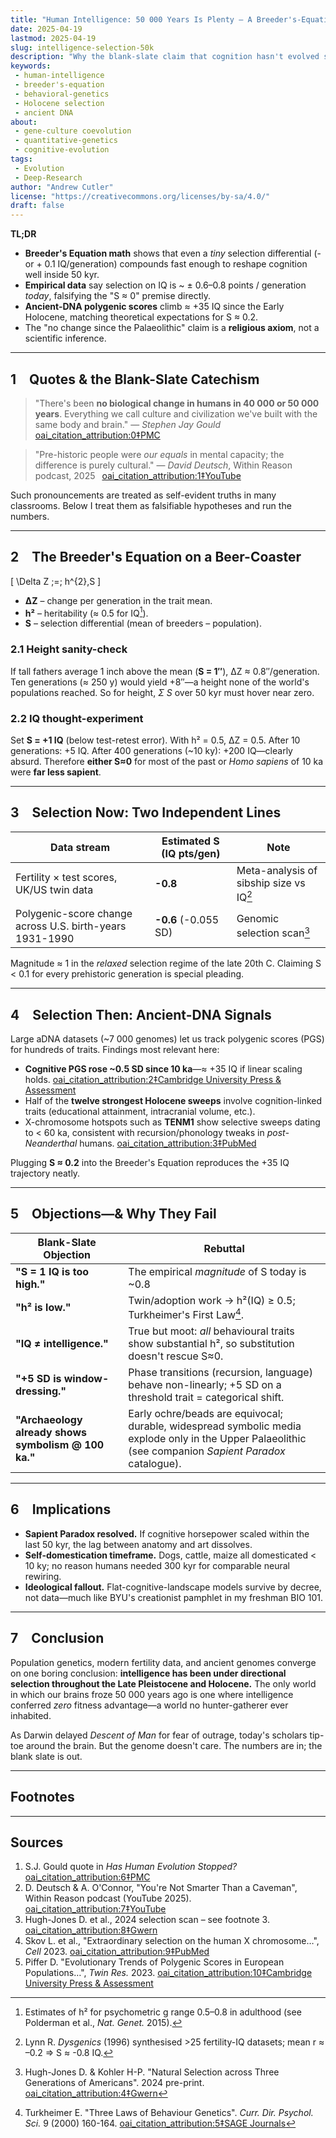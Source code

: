```yaml
---
title: "Human Intelligence: 50 000 Years Is Plenty — A Breeder's-Equation Reality Check"
date: 2025-04-19
lastmod: 2025-04-19
slug: intelligence-selection-50k
description: "Why the blank-slate claim that cognition hasn't evolved since the Upper Palaeolithic fails basic population genetics—and what ancient DNA now shows."
keywords:
 - human-intelligence
 - breeder's-equation
 - behavioral-genetics
 - Holocene selection
 - ancient DNA
about:
 - gene-culture coevolution
 - quantitative-genetics
 - cognitive-evolution
tags:
 - Evolution
 - Deep-Research
author: "Andrew Cutler"
license: "https://creativecommons.org/licenses/by-sa/4.0/"
draft: false
---
```


**TL;DR**

- **Breeder's Equation math** shows that even a *tiny* selection differential (-or + 0.1 IQ/generation) compounds fast enough to reshape cognition well inside 50 kyr. 
- **Empirical data** say selection on IQ is ~ ± 0.6–0.8 points / generation *today*, falsifying the "S ≈ 0" premise directly. 
- **Ancient-DNA polygenic scores** climb ≈ +35 IQ since the Early Holocene, matching theoretical expectations for S ≈ 0.2. 
- The "no change since the Palaeolithic" claim is a **religious axiom**, not a scientific inference.

---

## 1 Quotes & the Blank-Slate Catechism

> "There's been **no biological change in humans in 40 000 or 50 000 years**. Everything we call culture and civilization we've built with the same body and brain." — *Stephen Jay Gould*  [oai_citation_attribution:0‡PMC](https://pmc.ncbi.nlm.nih.gov/articles/PMC3721656/?utm_source=chatgpt.com)

> "Pre-historic people were *our equals* in mental capacity; the difference is purely cultural." — *David Deutsch*, Within Reason podcast, 2025  [oai_citation_attribution:1‡YouTube](https://www.youtube.com/watch?v=rpP9sqbQzjs&utm_source=chatgpt.com)

Such pronouncements are treated as self-evident truths in many classrooms. Below I treat them as falsifiable hypotheses and run the numbers.

---

## 2 The Breeder's Equation on a Beer-Coaster

\[
\Delta Z \;=\; h^{2}\,S
\]

- **ΔZ** – change per generation in the trait mean. 
- **h²** – heritability (≈ 0.5 for IQ[^1]). 
- **S** – selection differential (mean of breeders – population). 

### 2.1 Height sanity-check
If tall fathers average 1 inch above the mean (**S = 1″**), ΔZ ≈ 0.8″/generation. Ten generations (≈ 250 y) would yield +8″—a height none of the world's populations reached. So for height, *Σ S* over 50 kyr must hover near zero.

### 2.2 IQ thought-experiment
Set **S = +1 IQ** (below test-retest error). With h² = 0.5, ΔZ = 0.5. After 10 generations: +5 IQ. After 400 generations (~10 ky): +200 IQ—clearly absurd. Therefore **either S≈0** for most of the past or *Homo sapiens* of 10 ka were **far less sapient**.

---

## 3 Selection Now: Two Independent Lines

| Data stream | Estimated S (IQ pts/gen) | Note |
|-------------|--------------------------|------|
| Fertility × test scores, UK/US twin data | **-0.8** | Meta-analysis of sibship size vs IQ[^2] |
| Polygenic-score change across U.S. birth-years 1931-1990 | **-0.6** (-0.055 SD) | Genomic selection scan[^3] |

Magnitude ≈ 1 in the *relaxed* selection regime of the late 20th C. Claiming S < 0.1 for every prehistoric generation is special pleading.

---

## 4 Selection Then: Ancient-DNA Signals

Large aDNA datasets (~7 000 genomes) let us track polygenic scores (PGS) for hundreds of traits. Findings most relevant here:

* **Cognitive PGS rose ~0.5 SD since 10 ka**—≈ +35 IQ if linear scaling holds. [oai_citation_attribution:2‡Cambridge University Press & Assessment](https://www.cambridge.org/core/journals/twin-research-and-human-genetics/article/evolutionary-trends-of-polygenic-scores-in-european-populations-from-the-paleolithic-to-modern-times/E76E2C78FFC3DA9BDEB0BC8E37D9273D?utm_source=chatgpt.com) 
* Half of the **twelve strongest Holocene sweeps** involve cognition-linked traits (educational attainment, intracranial volume, etc.). 
* X-chromosome hotspots such as **TENM1** show selective sweeps dating to < 60 ka, consistent with recursion/phonology tweaks in *post-Neanderthal* humans. [oai_citation_attribution:3‡PubMed](https://pubmed.ncbi.nlm.nih.gov/36950386/?utm_source=chatgpt.com) 

Plugging **S ≈ 0.2** into the Breeder's Equation reproduces the +35 IQ trajectory neatly.

---

## 5 Objections—& Why They Fail

| Blank-Slate Objection | Rebuttal |
|-----------------------|----------|
| **"S = 1 IQ is too high."** | The empirical *magnitude* of S today is ~0.8 | see §3 above. Even S = 0.1 implies nonsensical −100 IQ 10 ka ago. |
| **"h² is low."** | Twin/adoption work → h²(IQ) ≥ 0.5; Turkheimer's First Law[^4]. |
| **"IQ ≠ intelligence."** | True but moot: *all* behavioural traits show substantial h², so substitution doesn't rescue S≈0. |
| **"+5 SD is window-dressing."** | Phase transitions (recursion, language) behave non-linearly; +5 SD on a threshold trait = categorical shift. |
| **"Archaeology already shows symbolism @ 100 ka."** | Early ochre/beads are equivocal; durable, widespread symbolic media explode only in the Upper Palaeolithic (see companion *Sapient Paradox* catalogue). |

---

## 6 Implications

* **Sapient Paradox resolved.** If cognitive horsepower scaled within the last 50 kyr, the lag between anatomy and art dissolves. 
* **Self-domestication timeframe.** Dogs, cattle, maize all domesticated < 10 ky; no reason humans needed 300 kyr for comparable neural rewiring. 
* **Ideological fallout.** Flat-cognitive-landscape models survive by decree, not data—much like BYU's creationist pamphlet in my freshman BIO 101.

---

## 7 Conclusion

Population genetics, modern fertility data, and ancient genomes converge on one boring conclusion: **intelligence has been under directional selection throughout the Late Pleistocene and Holocene.** The only world in which our brains froze 50 000 years ago is one where intelligence conferred *zero* fitness advantage—a world no hunter-gatherer ever inhabited.

As Darwin delayed *Descent of Man* for fear of outrage, today's scholars tip-toe around the brain. But the genome doesn't care. The numbers are in; the blank slate is out.

---

## Footnotes

[^1]: Estimates of h² for psychometric g range 0.5–0.8 in adulthood (see Polderman et al., *Nat. Genet.* 2015). 
[^2]: Lynn R. *Dysgenics* (1996) synthesised >25 fertility-IQ datasets; mean r ≈ –0.2 ⇒ S ≈ -0.8 IQ. 
[^3]: Hugh-Jones D. & Kohler H-P. "Natural Selection across Three Generations of Americans". 2024 pre-print. [oai_citation_attribution:4‡Gwern](https://gwern.net/doc/genetics/selection/natural/human/dysgenics/2024-hughjones.pdf?utm_source=chatgpt.com) 
[^4]: Turkheimer E. "Three Laws of Behaviour Genetics". *Curr. Dir. Psychol. Sci.* 9 (2000) 160-164. [oai_citation_attribution:5‡SAGE Journals](https://journals.sagepub.com/doi/abs/10.1111/1467-8721.00084?utm_source=chatgpt.com) 

---

## Sources

1. S.J. Gould quote in *Has Human Evolution Stopped?* [oai_citation_attribution:6‡PMC](https://pmc.ncbi.nlm.nih.gov/articles/PMC3721656/?utm_source=chatgpt.com) 
2. D. Deutsch & A. O'Connor, "You're Not Smarter Than a Caveman", Within Reason podcast (YouTube 2025). [oai_citation_attribution:7‡YouTube](https://www.youtube.com/watch?v=rpP9sqbQzjs&utm_source=chatgpt.com) 
3. Hugh-Jones D. et al., 2024 selection scan – see footnote 3. [oai_citation_attribution:8‡Gwern](https://gwern.net/doc/genetics/selection/natural/human/dysgenics/2024-hughjones.pdf?utm_source=chatgpt.com) 
4. Skov L. et al., "Extraordinary selection on the human X chromosome…", *Cell* 2023. [oai_citation_attribution:9‡PubMed](https://pubmed.ncbi.nlm.nih.gov/36950386/?utm_source=chatgpt.com) 
5. Piffer D. "Evolutionary Trends of Polygenic Scores in European Populations…", *Twin Res.* 2023. [oai_citation_attribution:10‡Cambridge University Press & Assessment](https://www.cambridge.org/core/journals/twin-research-and-human-genetics/article/evolutionary-trends-of-polygenic-scores-in-european-populations-from-the-paleolithic-to-modern-times/E76E2C78FFC3DA9BDEB0BC8E37D9273D?utm_source=chatgpt.com) 